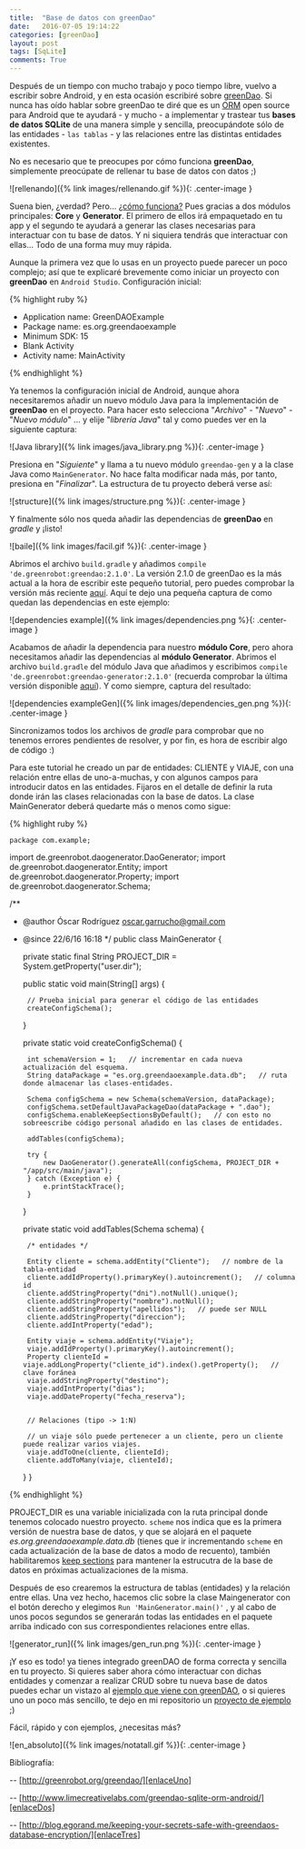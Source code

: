 ```yaml
---
title:  "Base de datos con greenDao"
date:   2016-07-05 19:14:22
categories: [greenDao]
layout: post
tags: [SqLite]
comments: True
---
```

Después de un tiempo con mucho trabajo y poco tiempo libre, vuelvo a escribir sobre Android, y en esta ocasión escribiré sobre [greenDao][greenDao]. Si nunca has oído hablar sobre greenDao te diré que es un [ORM][ORMe] open source para Android que te ayudará - y mucho - a implementar y trastear tus **bases de datos SQLite** de una manera simple y sencilla, preocupándote sólo de las entidades - `las tablas` - y las relaciones entre las distintas entidades existentes. 

No es necesario que te preocupes por cómo funciona **greenDao**, simplemente preocúpate de rellenar tu base de datos con datos ;)

![rellenando]({% link images/rellenando.gif %}){: .center-image }

Suena bien, ¿verdad? Pero... [¿cómo funciona?][features] Pues gracias a dos módulos principales: **Core** y **Generator**. El primero de ellos irá empaquetado en tu app y el segundo te ayudará a generar las clases necesarias para interactuar con tu base de datos. Y ni siquiera tendrás que interactuar con ellas... Todo de una forma muy muy rápida.

Aunque la primera vez que lo usas en un proyecto puede parecer un poco complejo; así que te explicaré brevemente como iniciar un proyecto con **greenDao** en `Android Studio`. Configuración inicial:


{% highlight ruby %}
    
* Application name: GreenDAOExample
* Package name: es.org.greendaoexample
* Minimum SDK: 15
* Blank Activity
* Activity name: MainActivity

{% endhighlight %}



Ya tenemos la configuración inicial de Android, aunque ahora necesitaremos añadir un nuevo módulo Java para la implementación de **greenDao** en el proyecto. Para hacer esto selecciona "*Archivo*" - "*Nuevo*" - "*Nuevo módulo*" ... y elije "*librería Java*" tal y como puedes ver en la siguiente captura:

![Java library]({% link images/java_library.png %}){: .center-image }

Presiona en "*Siguiente*" y llama a tu nuevo módulo `greendao-gen` y a la clase Java como `MainGenerator`. No hace falta modificar nada más, por tanto, presiona en "*Finalizar*". La estructura de tu proyecto deberá verse así:

![structure]({% link images/structure.png %}){: .center-image }

Y finalmente sólo nos queda añadir las dependencias de **greenDao** en *gradle* y ¡listo!

![baile]({% link images/facil.gif %}){: .center-image }

Abrimos el archivo `build.gradle` y añadimos `compile 'de.greenrobot:greendao:2.1.0'`. La versión 2.1.0 de greenDao es la más actual a la hora de escribir este pequeño tutorial, pero puedes comprobar la versión más reciente [aquí][dependencias]. Aquí te dejo una pequeña captura de como quedan las dependencias en este ejemplo:

![dependencies example]({% link images/dependencies.png %}{: .center-image }

Acabamos de añadir la dependencia para nuestro **módulo Core**, pero ahora necesitamos añadir las dependencias al **módulo Generator**. Abrimos el archivo `build.gradle` del módulo Java que añadimos y escribimos `compile 'de.greenrobot:greendao-generator:2.1.0'` (recuerda comprobar la última versión disponible [aquí][genDependencias]). Y como siempre, captura del resultado:

![dependencies exampleGen]({% link images/dependencies_gen.png %}){: .center-image }

Sincronizamos todos los archivos de *gradle* para comprobar que no tenemos errores pendientes de resolver, y por fin, es hora de escribir algo de código :)

Para este tutorial he creado un par de entidades: CLIENTE y VIAJE, con una relación entre ellas de uno-a-muchas, y con algunos campos para introducir datos en las entidades. Fijaros en el detalle de definir la ruta donde irán las clases relacionadas con la base de datos.
La clase MainGenerator deberá quedarte más o menos como sigue:



{% highlight ruby %}
    
    package com.example;

import de.greenrobot.daogenerator.DaoGenerator;
import de.greenrobot.daogenerator.Entity;
import de.greenrobot.daogenerator.Property;
import de.greenrobot.daogenerator.Schema;

/**
 * @author Óscar Rodríguez <oscar.garrucho@gmail.com>
 * @since 22/6/16 16:18
 */
public class MainGenerator {

    private static final String PROJECT_DIR = System.getProperty("user.dir");

    public static void main(String[] args) {

        // Prueba inicial para generar el código de las entidades
        createConfigSchema();
    }

    private static void createConfigSchema() {

        int schemaVersion = 1;   // incrementar en cada nueva actualización del esquema.
        String dataPackage = "es.org.greendaoexample.data.db";   // ruta donde almacenar las clases-entidades.

        Schema configSchema = new Schema(schemaVersion, dataPackage);
        configSchema.setDefaultJavaPackageDao(dataPackage + ".dao");
        configSchema.enableKeepSectionsByDefault();   // con esto no sobreescribe código personal añadido en las clases de entidades.

        addTables(configSchema);

        try {
            new DaoGenerator().generateAll(configSchema, PROJECT_DIR + "/app/src/main/java");
        } catch (Exception e) {
            e.printStackTrace();
        }
    }

    private static void addTables(Schema schema) {

        /* entidades */

        Entity cliente = schema.addEntity("Cliente");   // nombre de la tabla-entidad
        cliente.addIdProperty().primaryKey().autoincrement();   // columna id
        cliente.addStringProperty("dni").notNull().unique();
        cliente.addStringProperty("nombre").notNull();
        cliente.addStringProperty("apellidos");   // puede ser NULL
        cliente.addStringProperty("direccion");
        cliente.addIntProperty("edad");

        Entity viaje = schema.addEntity("Viaje");
        viaje.addIdProperty().primaryKey().autoincrement();
        Property clienteId = viaje.addLongProperty("cliente_id").index().getProperty();   // clave foránea
        viaje.addStringProperty("destino");
        viaje.addIntProperty("dias");
        viaje.addDateProperty("fecha_reserva");


        // Relaciones (tipo -> 1:N)

        // un viaje sólo puede pertenecer a un cliente, pero un cliente puede realizar varios viajes.
        viaje.addToOne(cliente, clienteId);
        cliente.addToMany(viaje, clienteId);
    }
}


{% endhighlight %}


PROJECT_DIR es una variable inicializada con la ruta principal donde tenemos colocado nuestro proyecto. `scheme` nos indica que es la primera versión de nuestra base de datos, y que se alojará en el paquete *es.org.greendaoexample.data.db* (tienes que ir incrementando `scheme` en cada actualización de la base de datos a modo de recuento), también habilitaremos [keep sections][keepSections] para mantener la estrucutra de la base de datos en próximas actualizaciones de la misma.

Después de eso crearemos la estructura de tablas (entidades) y la relación entre ellas. Una vez hecho, hacemos clic sobre la clase Maingenerator con el botón derecho y elegimos `Run 'MainGenerator.main()'` , y al cabo de unos pocos segundos se generarán todas las entidades en el paquete arriba indicado con sus correspondientes relaciones entre ellas.

![generator_run]({% link images/gen_run.png %}){: .center-image }

¡Y eso es todo! ya tienes integrado greenDAO de forma correcta y sencilla en tu proyecto. Si quieres saber ahora cómo interactuar con dichas entidades y comenzar a realizar CRUD sobre tu nueva base de datos puedes echar un vistazo al [ejemplo que viene con greenDAO][daoExample], o si quieres uno un poco más sencillo, te dejo en mi repositorio un [proyecto de ejemplo][enlaceCodeRepo] ;)

Fácil, rápido y con ejemplos, ¿necesitas más?

![en_absoluto]({% link images/notatall.gif %}){: .center-image }




Bibliografía:

-- [http://greenrobot.org/greendao/][enlaceUno]

-- [http://www.limecreativelabs.com/greendao-sqlite-orm-android/][enlaceDos]

-- [http://blog.egorand.me/keeping-your-secrets-safe-with-greendaos-database-encryption/][enlaceTres]


[enlaceUno]: http://greenrobot.org/greendao
[enlaceDos]: http://www.limecreativelabs.com/greendao-sqlite-orm-android
[enlaceTres]: http://blog.egorand.me/keeping-your-secrets-safe-with-greendaos-database-encryption
[enlaceCodeRepo]: https://github.com/oskarko/GreenDAOExample
[greenDao]: https://github.com/greenrobot/greenDAO
[ORM]: https://en.wikipedia.org/wiki/Object-relational_mapping
[ORMe]: https://es.wikipedia.org/wiki/Mapeo_objeto-relacional
[features]: http://greenrobot.org/greendao/features/
[dependencias]: http://search.maven.org/#search%7Cga%7C1%7Cg%3A%22de.greenrobot%22%20AND%20a%3A%22greendao%22
[genDependencias]: http://search.maven.org/#search%7Cga%7C1%7Cg%3A%22de.greenrobot%22%20AND%20a%3A%22greendao-generator%22
[keepSections]: http://greenrobot.org/tag/keep-sections/
[daoExample]: https://github.com/greenrobot/greenDAO/tree/master/DaoExample